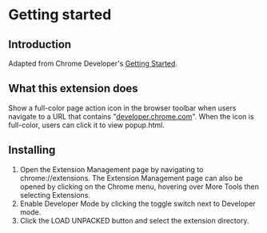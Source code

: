 # Getting started

## Introduction

Adapted from  Chrome Developer's [Getting Started](https://developer.chrome.com/extensions/getstarted).

## What this extension does

Show a full-color page action icon in the browser toolbar when users navigate to a URL that contains "[developer.chrome.com](https://developer.chrome.com/home)". When the icon is full-color, users can click it to view popup.html.

## Installing

1. Open the Extension Management page by navigating to chrome://extensions. The Extension Management page can also be opened by clicking on the Chrome menu, hovering over More Tools then selecting Extensions.
2. Enable Developer Mode by clicking the toggle switch next to Developer mode.
3. Click the LOAD UNPACKED button and select the extension directory.
